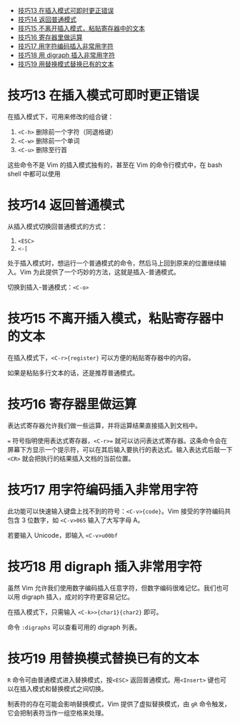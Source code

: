 - [技巧13 在插入模式可即时更正错误](#技巧13-在插入模式可即时更正错误)
- [技巧14 返回普通模式](#技巧14-返回普通模式)
- [技巧15 不离开插入模式，粘贴寄存器中的文本](#技巧15-不离开插入模式粘贴寄存器中的文本)
- [技巧16 寄存器里做运算](#技巧16-寄存器里做运算)
- [技巧17 用字符编码插入非常用字符](#技巧17-用字符编码插入非常用字符)
- [技巧18 用 digraph 插入非常用字符](#技巧18-用-digraph-插入非常用字符)
- [技巧19 用替换模式替换已有的文本](#技巧19-用替换模式替换已有的文本)


# 技巧13 在插入模式可即时更正错误

在插入模式下，可用来修改的组合键：

1. `<C-h>` 删除前一个字符（同退格键）
2. `<C-w>` 删除前一个单词
3. `<C-u>` 删除至行首

这些命令不是 Vim 的插入模式独有的，甚至在 Vim 的命令行模式中，在 bash shell 中都可以使用

# 技巧14 返回普通模式

从插入模式切换回普通模式的方式：

1. `<ESC>`
2. `<-[`

处于插入模式时，想运行一个普通模式的命令，然后马上回到原来的位置继续输入。Vim 为此提供了一个巧妙的方法，这就是插入-普通模式。 

切换到插入-普通模式：`<C-o>`

# 技巧15 不离开插入模式，粘贴寄存器中的文本

在插入模式下，`<C-r>{register}` 可以方便的粘贴寄存器中的内容。

如果是粘贴多行文本的话，还是推荐普通模式。

# 技巧16 寄存器里做运算

表达式寄存器允许我们做一些运算，并将运算结果直接插入到文档中。

`=` 符号指明使用表达式寄存器，`<C-r>=` 就可以访问表达式寄存器。这条命令会在屏幕下方显示一个提示符，可以在其后输入要执行的表达式。输入表达式后敲一下`<CR>` 就会把执行的结果插入文档的当前位置。

# 技巧17 用字符编码插入非常用字符

此功能可以快速输入键盘上找不到的符号：`<C-v>{code}`。Vim 接受的字符编码共包含 3 位数字，如 `<C-v>065` 输入了大写字母 A。

若要输入 Unicode，即输入 `<C-v>u00bf`

# 技巧18 用 digraph 插入非常用字符

虽然 Vim 允许我们使用数字编码插入任意字符，但数字编码很难记忆。我们也可以用 digraph 插入，成对的字符更容易记忆。

在插入模式下，只需输入 `<C-k>>{char1}{char2}` 即可。

命令 `:digraphs` 可以查看可用的 digraph 列表。

# 技巧19 用替换模式替换已有的文本

`R` 命令可由普通模式进入替换模式，按`<ESC>` 返回普通模式。用`<Insert>` 键也可以在插入模式和替换模式之间切换。

 制表符的存在可能会影响替换模式，Vim 提供了虚拟替换模式，由 `gR` 命令触发，它会把制表符当作一组空格来处理。
